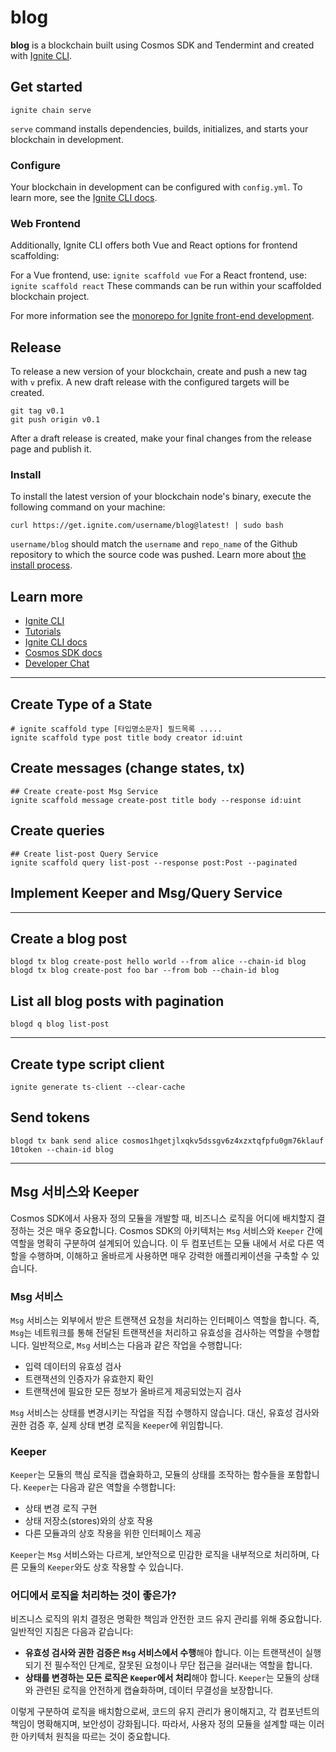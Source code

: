 # blog

**blog** is a blockchain built using Cosmos SDK and Tendermint and created with [Ignite CLI](https://ignite.com/cli).

## Get started

```
ignite chain serve
```

`serve` command installs dependencies, builds, initializes, and starts your blockchain in development.

### Configure

Your blockchain in development can be configured with `config.yml`. To learn more, see the [Ignite CLI docs](https://docs.ignite.com).

### Web Frontend

Additionally, Ignite CLI offers both Vue and React options for frontend scaffolding:

For a Vue frontend, use: `ignite scaffold vue`
For a React frontend, use: `ignite scaffold react`
These commands can be run within your scaffolded blockchain project.

For more information see the [monorepo for Ignite front-end development](https://github.com/ignite/web).

## Release

To release a new version of your blockchain, create and push a new tag with `v` prefix. A new draft release with the configured targets will be created.

```
git tag v0.1
git push origin v0.1
```

After a draft release is created, make your final changes from the release page and publish it.

### Install

To install the latest version of your blockchain node's binary, execute the following command on your machine:

```
curl https://get.ignite.com/username/blog@latest! | sudo bash
```

`username/blog` should match the `username` and `repo_name` of the Github repository to which the source code was pushed. Learn more about [the install process](https://github.com/allinbits/starport-installer).

## Learn more

- [Ignite CLI](https://ignite.com/cli)
- [Tutorials](https://docs.ignite.com/guide)
- [Ignite CLI docs](https://docs.ignite.com)
- [Cosmos SDK docs](https://docs.cosmos.network)
- [Developer Chat](https://discord.gg/ignite)

---

## Create Type of a State

```shell
# ignite scaffold type [타입명소문자] 필드목록 .....
ignite scaffold type post title body creator id:uint
```

## Create messages (change states, tx)

```shell
## Create create-post Msg Service
ignite scaffold message create-post title body --response id:uint

```

## Create queries

```shell
## Create list-post Query Service
ignite scaffold query list-post --response post:Post --paginated
```

## Implement Keeper and Msg/Query Service

---

## Create a blog post

```shell
blogd tx blog create-post hello world --from alice --chain-id blog
blogd tx blog create-post foo bar --from bob --chain-id blog
```

## List all blog posts with pagination

```shell
blogd q blog list-post
```

---

## Create type script client

```shell
ignite generate ts-client --clear-cache
```

## Send tokens

```shell
blogd tx bank send alice cosmos1hgetjlxqkv5dssgv6z4xzxtqfpfu0gm76klauf 10token --chain-id blog
```

---

## Msg 서비스와 Keeper

Cosmos SDK에서 사용자 정의 모듈을 개발할 때, 비즈니스 로직을 어디에 배치할지 결정하는 것은 매우 중요합니다. Cosmos SDK의 아키텍처는 `Msg` 서비스와 `Keeper` 간에 역할을 명확히 구분하여 설계되어 있습니다. 이 두 컴포넌트는 모듈 내에서 서로 다른 역할을 수행하며, 이해하고 올바르게 사용하면 매우 강력한 애플리케이션을 구축할 수 있습니다.

### Msg 서비스

`Msg` 서비스는 외부에서 받은 트랜잭션 요청을 처리하는 인터페이스 역할을 합니다. 즉, `Msg`는 네트워크를 통해 전달된 트랜잭션을 처리하고 유효성을 검사하는 역할을 수행합니다. 일반적으로, `Msg` 서비스는 다음과 같은 작업을 수행합니다:

- 입력 데이터의 유효성 검사
- 트랜잭션의 인증자가 유효한지 확인
- 트랜잭션에 필요한 모든 정보가 올바르게 제공되었는지 검사

`Msg` 서비스는 상태를 변경시키는 작업을 직접 수행하지 않습니다. 대신, 유효성 검사와 권한 검증 후, 실제 상태 변경 로직을 `Keeper`에 위임합니다.

### Keeper

`Keeper`는 모듈의 핵심 로직을 캡슐화하고, 모듈의 상태를 조작하는 함수들을 포함합니다. `Keeper`는 다음과 같은 역할을 수행합니다:

- 상태 변경 로직 구현
- 상태 저장소(stores)와의 상호 작용
- 다른 모듈과의 상호 작용을 위한 인터페이스 제공

`Keeper`는 `Msg` 서비스와는 다르게, 보안적으로 민감한 로직을 내부적으로 처리하며, 다른 모듈의 `Keeper`와도 상호 작용할 수 있습니다.

### 어디에서 로직을 처리하는 것이 좋은가?

비즈니스 로직의 위치 결정은 명확한 책임과 안전한 코드 유지 관리를 위해 중요합니다. 일반적인 지침은 다음과 같습니다:

- **유효성 검사와 권한 검증은 `Msg` 서비스에서 수행**해야 합니다. 이는 트랜잭션이 실행되기 전 필수적인 단계로, 잘못된 요청이나 무단 접근을 걸러내는 역할을 합니다.
- **상태를 변경하는 모든 로직은 `Keeper`에서 처리**해야 합니다. `Keeper`는 모듈의 상태와 관련된 로직을 안전하게 캡슐화하며, 데이터 무결성을 보장합니다.

이렇게 구분하여 로직을 배치함으로써, 코드의 유지 관리가 용이해지고, 각 컴포넌트의 책임이 명확해지며, 보안성이 강화됩니다. 따라서, 사용자 정의 모듈을 설계할 때는 이러한 아키텍처 원칙을 따르는 것이 중요합니다.
